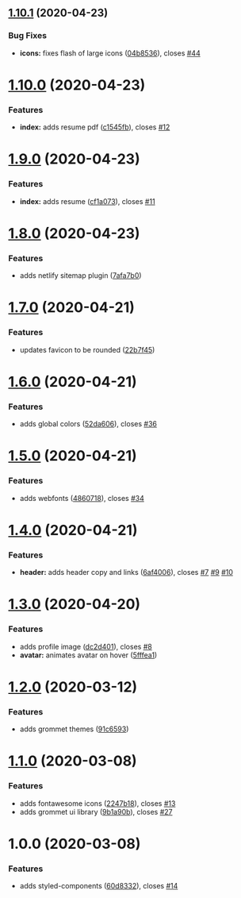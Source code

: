 ## [1.10.1](https://github.com/anguspiv/www.angusp.com/compare/v1.10.0...v1.10.1) (2020-04-23)


### Bug Fixes

* **icons:** fixes flash of large icons ([04b8536](https://github.com/anguspiv/www.angusp.com/commit/04b8536aa7d070dd3f104bf4b437bbb192d38f37)), closes [#44](https://github.com/anguspiv/www.angusp.com/issues/44)

# [1.10.0](https://github.com/anguspiv/www.angusp.com/compare/v1.9.0...v1.10.0) (2020-04-23)


### Features

* **index:** adds resume pdf ([c1545fb](https://github.com/anguspiv/www.angusp.com/commit/c1545fb4fe8a3c146ddc94f1b51c786e8b60363c)), closes [#12](https://github.com/anguspiv/www.angusp.com/issues/12)

# [1.9.0](https://github.com/anguspiv/www.angusp.com/compare/v1.8.0...v1.9.0) (2020-04-23)


### Features

* **index:** adds resume ([cf1a073](https://github.com/anguspiv/www.angusp.com/commit/cf1a0738ba3f1b333686347eb0b940f503507c78)), closes [#11](https://github.com/anguspiv/www.angusp.com/issues/11)

# [1.8.0](https://github.com/anguspiv/www.angusp.com/compare/v1.7.0...v1.8.0) (2020-04-23)


### Features

* adds netlify sitemap plugin ([7afa7b0](https://github.com/anguspiv/www.angusp.com/commit/7afa7b0e1e476a9cf3f3555d5b8f619a36c4f122))

# [1.7.0](https://github.com/anguspiv/www.angusp.com/compare/v1.6.0...v1.7.0) (2020-04-21)


### Features

* updates favicon to be rounded ([22b7f45](https://github.com/anguspiv/www.angusp.com/commit/22b7f45d3890eae0ada1b7273d1f08dee41e924a))

# [1.6.0](https://github.com/anguspiv/www.angusp.com/compare/v1.5.0...v1.6.0) (2020-04-21)


### Features

* adds global colors ([52da606](https://github.com/anguspiv/www.angusp.com/commit/52da6066119cb46aa1c796fcf210eba4c0fb09e8)), closes [#36](https://github.com/anguspiv/www.angusp.com/issues/36)

# [1.5.0](https://github.com/anguspiv/www.angusp.com/compare/v1.4.0...v1.5.0) (2020-04-21)


### Features

* adds webfonts ([4860718](https://github.com/anguspiv/www.angusp.com/commit/4860718e7bfdacbdbf164df7ed263ac1a9ff8697)), closes [#34](https://github.com/anguspiv/www.angusp.com/issues/34)

# [1.4.0](https://github.com/anguspiv/www.angusp.com/compare/v1.3.0...v1.4.0) (2020-04-21)


### Features

* **header:** adds header copy and links ([6af4006](https://github.com/anguspiv/www.angusp.com/commit/6af4006e4be6f33bf26bed3fed169a89c1965ec6)), closes [#7](https://github.com/anguspiv/www.angusp.com/issues/7) [#9](https://github.com/anguspiv/www.angusp.com/issues/9) [#10](https://github.com/anguspiv/www.angusp.com/issues/10)

# [1.3.0](https://github.com/anguspiv/www.angusp.com/compare/v1.2.0...v1.3.0) (2020-04-20)


### Features

* adds profile image ([dc2d401](https://github.com/anguspiv/www.angusp.com/commit/dc2d401e0f7d21ee77592e24f8b57de4e4bdb83c)), closes [#8](https://github.com/anguspiv/www.angusp.com/issues/8)
* **avatar:** animates avatar on hover ([5fffea1](https://github.com/anguspiv/www.angusp.com/commit/5fffea19f7e41015baf61ccfff4faa8ecd1ce0cd))

# [1.2.0](https://github.com/anguspiv/www.angusp.com/compare/v1.1.0...v1.2.0) (2020-03-12)


### Features

* adds grommet themes ([91c6593](https://github.com/anguspiv/www.angusp.com/commit/91c65933ac1d7a15f1b5200a13a75fc8975aba07))

# [1.1.0](https://github.com/anguspiv/www.angusp.com/compare/v1.0.0...v1.1.0) (2020-03-08)


### Features

* adds fontawesome icons ([2247b18](https://github.com/anguspiv/www.angusp.com/commit/2247b18f34028115952e221c5ff8a1dfad4d2199)), closes [#13](https://github.com/anguspiv/www.angusp.com/issues/13)
* adds grommet ui library ([9b1a90b](https://github.com/anguspiv/www.angusp.com/commit/9b1a90b5c66df84ae2279d2171fa51e8b77f1edb)), closes [#27](https://github.com/anguspiv/www.angusp.com/issues/27)

# 1.0.0 (2020-03-08)


### Features

* adds styled-components ([60d8332](https://github.com/anguspiv/www.angusp.com/commit/60d8332fc1870434673de0b2a9d32f65c6d4ea55)), closes [#14](https://github.com/anguspiv/www.angusp.com/issues/14)
